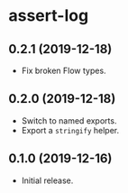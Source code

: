 # assert-log

## 0.2.1 (2019-12-18)

- Fix broken Flow types.

## 0.2.0 (2019-12-18)

- Switch to named exports.
- Export a `stringify` helper.

## 0.1.0 (2019-12-16)

- Initial release.
